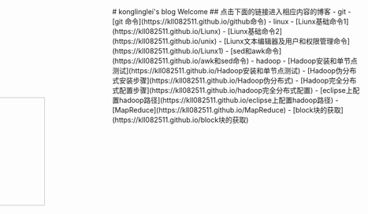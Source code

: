 ﻿<div style="margin-left:-357px;margin-top:135px">
<h1>Logo</h1>
<img src="https://ss0.bdstatic.com/70cFuHSh_Q1YnxGkpoWK1HF6hhy/it/u=3571418600,3904597038&fm=26&gp=0.jpg" style="width:220px;height:220px;marginLeft:-300px;marginTop:300px">
</div>
<div style="margin-top:-405px"></div>
# konglinglei's blog Welcome
## 点击下面的链接进入相应内容的博客
- git
	- [git 命令](https://kll082511.github.io/github命令)
- linux
	- [Liunx基础命令1](https://kll082511.github.io/Liunx)
	- [Liunx基础命令2](https://kll082511.github.io/unix)
	- [Liunx文本编辑器及用户和权限管理命令](https://kll082511.github.io/Liunx1)
	- [sed和awk命令](https://kll082511.github.io/awk和sed命令)
- hadoop
	- [Hadoop安装和单节点测试](https://kll082511.github.io/Hadoop安装和单节点测试)
	- [Hadoop伪分布式安装步骤](https://kll082511.github.io/Hadoop伪分布式)
	- [Hadoop完全分布式配置步骤](https://kll082511.github.io/hadoop完全分布式配置)
	- [eclipse上配置hadoop路径](https://kll082511.github.io/eclipse上配置hadoop路径)
	- [MapReduce](https://kll082511.github.io/MapReduce)
	- [block块的获取](https://kll082511.github.io/block块的获取)
